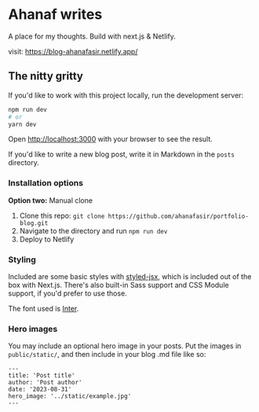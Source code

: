 # Ahanaf writes

A place for my thoughts. Build with next.js & Netlify.

visit: https://blog-ahanafasir.netlify.app/

## The nitty gritty

If you'd like to work with this project locally, run the development server:

```bash
npm run dev
# or
yarn dev
```

Open [http://localhost:3000](http://localhost:3000) with your browser to see the result.

If you'd like to write a new blog post, write it in Markdown in the `posts` directory.

### Installation options

**Option two:** Manual clone

1. Clone this repo: `git clone https://github.com/ahanafasir/portfolio-blog.git`
2. Navigate to the directory and run `npm run dev`
3. Deploy to Netlify

### Styling

Included are some basic styles with [styled-jsx](https://github.com/vercel/styled-jsx), which is included out of the box with Next.js. There's also built-in Sass support and CSS Module support, if you'd prefer to use those.

The font used is [Inter](https://fonts.google.com/specimen/Inter).

### Hero images

You may include an optional hero image in your posts. Put the images in `public/static/`, and then include in your blog .md file like so:

```
---
title: 'Post title'
author: 'Post author'
date: '2023-08-31'
hero_image: '../static/example.jpg'
---
```
